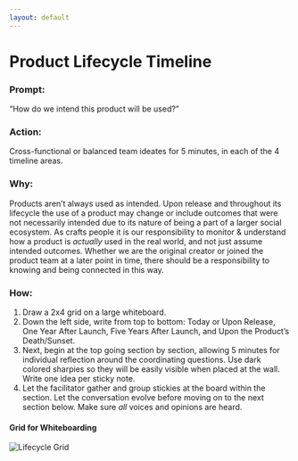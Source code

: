 ```yaml
---
layout: default
---
```


# Product Lifecycle Timeline

### Prompt: 
“How do we intend this product will be used?”

### Action: 
Cross-functional or balanced team ideates for 5 minutes, in each of the 4 timeline areas.

### Why: 
Products aren’t always used as intended. Upon release and throughout its lifecycle the use of a product may change or include outcomes that were not necessarily intended due to its nature of being a part of a larger social ecosystem. As crafts people it is our responsibility to monitor & understand how a product is *actually* used in the real world, and not just assume intended outcomes. Whether we are the original creator or joined the product team at a later point in time, there should be a responsibility to knowing and being connected in this way.

### How: 
1. Draw a 2x4 grid on a large whiteboard. 
2. Down the left side, write from top to bottom: Today or Upon Release, One Year After Launch, Five Years After Launch, and Upon the Product’s Death/Sunset. 
3. Next, begin at the top going section by section, allowing 5 minutes for individual reflection around the coordinating questions. Use dark colored sharpies so they will be easily visible when placed at the wall. Write one idea per sticky note. 
4. Let the facilitator gather and group stickies at the board within the section. Let the conversation evolve before moving on to the next section below. Make sure _all_ voices and opinions are heard.


#### Grid for Whiteboarding 

![Lifecycle Grid](https://mkdale.github.com/ethics-frameworks/assets/img/LifecycleGrid.png)